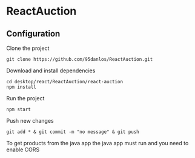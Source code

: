 # ReactAuction

## Configuration

Clone the project
```
git clone https://github.com/95danlos/ReactAuction.git
```

Download and install dependencies
```
cd desktop/react/ReactAuction/react-auction
npm install
```

Run the project
```
npm start
```

Push new changes
```
git add * & git commit -m "no message" & git push
```

To get products from the java app the java app must run and you need to enable CORS

